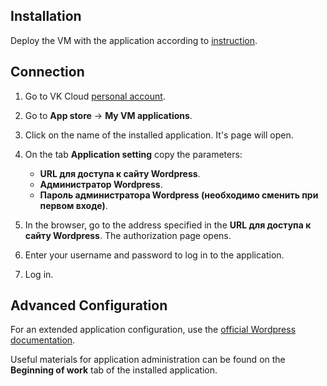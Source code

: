 ## Installation

Deploy the VM with the application according to [instruction](../../quick-start/).

## Connection

1. Go to VK Cloud [personal account](https://mcs.mail.ru/app/en).
1. Go to **App store** → **My VM applications**.
1. Click on the name of the installed application. It's page will open.
1. On the tab **Application setting** copy the parameters:

    - **URL для доступа к сайту Wordpress**.
    - **Администратор Wordpress**.
    - **Пароль администратора Wordpress (необходимо сменить при первом входе)**.

1. In the browser, go to the address specified in the **URL для доступа к сайту Wordpress**. The authorization page opens.
1. Enter your username and password to log in to the application.
1. Log in.

## Advanced Configuration

For an extended application configuration, use the [official Wordpress documentation](https://wordpress.com/ru/features/).

<info>

Useful materials for application administration can be found on the **Beginning of work** tab of the installed application.

</info>
